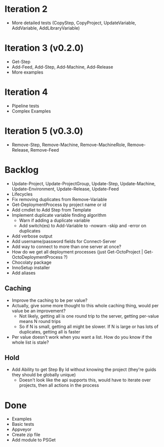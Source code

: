 Iteration 2
===========
- More detailed tests (CopyStep, CopyProject, UpdateVariable, AddVariable, AddLibraryVariable)

Iteration 3 (v0.2.0)
====================
- Get-Step
- Add-Feed, Add-Step, Add-Machine, Add-Release
- More examples

Iteration 4
===========
- Pipeline tests
- Complex Examples

Iteration 5 (v0.3.0)
====================
- Remove-Step, Remove-Machine, Remove-MachineRole, Remove-Release, Remove-Feed

Backlog
=======
- Update-Project, Update-ProjectGroup, Update-Step, Update-Machine, Update-Environment, Update-Release, Update-Feed
- Lifecycles
- Fix removing duplicates from Remove-Variable
- Get-DeploymentProcess by project name or id
- Add cmdlet to Add Step from Template
- Implement duplicate variable finding algorithm
	- Warn if adding a duplicate variable
	- Add switch(es) to Add-Variable to -nowarn -skip and -error on duplicates
- Add verbose output
- Add username/password fields for Connect-Server
- Add way to connect to more than one server at once?
- How do we get all deployment processes (just Get-OctoProject | Get-OctoDeploymentProcess ?)
- Chocolaty package
- InnoSetup installer
- Add aliases

Caching
-------
- Improve the caching to be per value?
- Actually, give some more thought to this whole caching thing, would per value be an improvement?
	- Not likely, getting all is one round trip to the server, getting per-value means N round trips
	- So if N is small, getting all might be slower. If N is large or has lots of duplicates, getting all is faster
- Per value doesn't work when you want a list. How do you know if the whole list is stale?

Hold
----
- Add Ability to get Step By Id without knowing the project (they're guids they should be globally unique)
	- Doesn't look like the api supports this, would have to iterate over projects, then all actions in the process

Done
====
- Examples
- Basic tests
- Appveyor
- Create zip file
- Add module to PSGet
